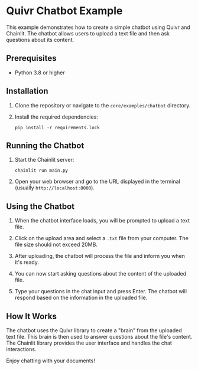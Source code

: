 # Quivr Chatbot Example

This example demonstrates how to create a simple chatbot using Quivr and Chainlit. The chatbot allows users to upload a text file and then ask questions about its content.

## Prerequisites

- Python 3.8 or higher

## Installation

1. Clone the repository or navigate to the `core/examples/chatbot` directory.

2. Install the required dependencies:

   ```
   pip install -r requirements.lock
   ```

## Running the Chatbot

1. Start the Chainlit server:

   ```
   chainlit run main.py
   ```

2. Open your web browser and go to the URL displayed in the terminal (usually `http://localhost:8000`).

## Using the Chatbot

1. When the chatbot interface loads, you will be prompted to upload a text file.

2. Click on the upload area and select a `.txt` file from your computer. The file size should not exceed 20MB.

3. After uploading, the chatbot will process the file and inform you when it's ready.

4. You can now start asking questions about the content of the uploaded file.

5. Type your questions in the chat input and press Enter. The chatbot will respond based on the information in the uploaded file.

## How It Works

The chatbot uses the Quivr library to create a "brain" from the uploaded text file. This brain is then used to answer questions about the file's content. The Chainlit library provides the user interface and handles the chat interactions.

Enjoy chatting with your documents!
